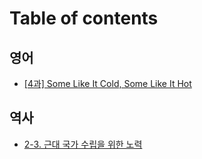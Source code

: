 # Table of contents

## 영어 <a href="#english" id="english"></a>

* [\[4과\] Some Like It Cold, Some Like It Hot](README.md)

## 역사 <a href="#history" id="history"></a>

* [2-3. 근대 국가 수립을 위한 노력](history/2-3..md)
